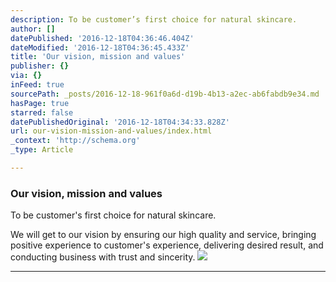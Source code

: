 ```yaml
---
description: To be customer’s first choice for natural skincare.
author: []
datePublished: '2016-12-18T04:36:46.404Z'
dateModified: '2016-12-18T04:36:45.433Z'
title: 'Our vision, mission and values'
publisher: {}
via: {}
inFeed: true
sourcePath: _posts/2016-12-18-961f0a6d-d19b-4b13-a2ec-ab6fabdb9e34.md
hasPage: true
starred: false
datePublishedOriginal: '2016-12-18T04:34:33.828Z'
url: our-vision-mission-and-values/index.html
_context: 'http://schema.org'
_type: Article

---
```

### Our vision, mission and values

To be customer's first choice for natural skincare.

We will get to our vision by ensuring our high quality and service, bringing positive experience to customer's experience, delivering desired result, and conducting business with trust and sincerity.
![](https://the-grid-user-content.s3-us-west-2.amazonaws.com/18e4435e-a44f-40d5-96a8-0bca0021c241.jpg)

---